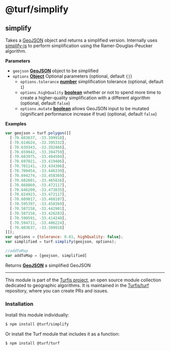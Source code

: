 # @turf/simplify

<!-- Generated by documentation.js. Update this documentation by updating the source code. -->

## simplify

Takes a [GeoJSON](http://geojson.org/geojson-spec.html#geojson-objects) object and returns a simplified version. Internally uses
[simplify-js](http://mourner.github.io/simplify-js/) to perform simplification using the Ramer-Douglas-Peucker algorithm.

**Parameters**

-   `geojson` **[GeoJSON](http://geojson.org/geojson-spec.html#geojson-objects)** object to be simplified
-   `options` **[Object](https://developer.mozilla.org/en-US/docs/Web/JavaScript/Reference/Global_Objects/Object)** Optional parameters (optional, default `{}`)
    -   `options.tolerance` **[number](https://developer.mozilla.org/en-US/docs/Web/JavaScript/Reference/Global_Objects/Number)** simplification tolerance (optional, default `1`)
    -   `options.highQuality` **[boolean](https://developer.mozilla.org/en-US/docs/Web/JavaScript/Reference/Global_Objects/Boolean)** whether or not to spend more time to create a higher-quality simplification with a different algorithm (optional, default `false`)
    -   `options.mutate` **[boolean](https://developer.mozilla.org/en-US/docs/Web/JavaScript/Reference/Global_Objects/Boolean)** allows GeoJSON input to be mutated (significant performance increase if true) (optional, default `false`)

**Examples**

```javascript
var geojson = turf.polygon([[
  [-70.603637, -33.399918],
  [-70.614624, -33.395332],
  [-70.639343, -33.392466],
  [-70.659942, -33.394759],
  [-70.683975, -33.404504],
  [-70.697021, -33.419406],
  [-70.701141, -33.434306],
  [-70.700454, -33.446339],
  [-70.694274, -33.458369],
  [-70.682601, -33.465816],
  [-70.668869, -33.472117],
  [-70.646209, -33.473835],
  [-70.624923, -33.472117],
  [-70.609817, -33.468107],
  [-70.595397, -33.458369],
  [-70.587158, -33.442901],
  [-70.587158, -33.426283],
  [-70.590591, -33.414248],
  [-70.594711, -33.406224],
  [-70.603637, -33.399918]
]]);
var options = {tolerance: 0.01, highQuality: false};
var simplified = turf.simplify(geojson, options);

//addToMap
var addToMap = [geojson, simplified]
```

Returns **[GeoJSON](http://geojson.org/geojson-spec.html#geojson-objects)** a simplified GeoJSON

<!-- This file is automatically generated. Please don't edit it directly:
if you find an error, edit the source file (likely index.js), and re-run
./scripts/generate-readmes in the turf project. -->

---

This module is part of the [Turfjs project](http://turfjs.org/), an open source
module collection dedicated to geographic algorithms. It is maintained in the
[Turfjs/turf](https://github.com/Turfjs/turf) repository, where you can create
PRs and issues.

### Installation

Install this module individually:

```sh
$ npm install @turf/simplify
```

Or install the Turf module that includes it as a function:

```sh
$ npm install @turf/turf
```
